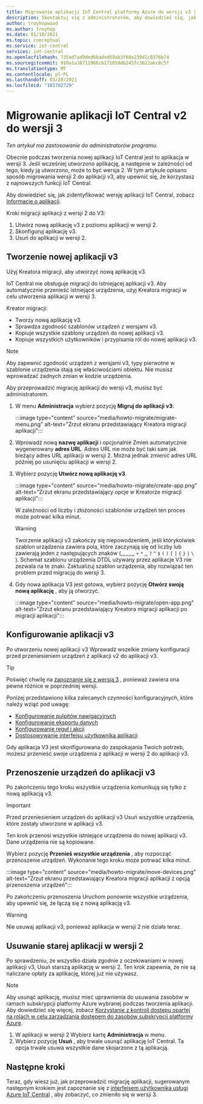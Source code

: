 ```yaml
---
title: Migrowanie aplikacji IoT Central platformy Azure do wersji v3 | Microsoft Docs
description: Skontaktuj się z administratorem, aby dowiedzieć się, jak przeprowadzić migrację aplikacji platformy IoT Central Azure w wersji 2 na v3
author: troyhopwood
ms.author: troyhop
ms.date: 01/18/2021
ms.topic: conceptual
ms.service: iot-central
services: iot-central
ms.openlocfilehash: 735ad7ad9ded6baded59ab3f08e239d1c8376b74
ms.sourcegitcommit: 910a1a38711966cb171050db245fc3b22abc8c5f
ms.translationtype: MT
ms.contentlocale: pl-PL
ms.lasthandoff: 03/20/2021
ms.locfileid: "101702729"
---
```

# <a name="migrate-your-v2-iot-central-application-to-v3"></a>Migrowanie aplikacji IoT Central v2 do wersji 3

*Ten artykuł ma zastosowanie do administratorów programu.*

Obecnie podczas tworzenia nowej aplikacji IoT Central jest to aplikacja w wersji 3. Jeśli wcześniej utworzono aplikację, a następnie w zależności od tego, kiedy ją utworzono, może to być wersja 2. W tym artykule opisano sposób migrowania wersji 2 do aplikacji v3, aby upewnić się, że korzystasz z najnowszych funkcji IoT Central.

Aby dowiedzieć się, jak zidentyfikować wersję aplikacji IoT Central, zobacz [Informacje o aplikacji](howto-get-app-info.md).

Kroki migracji aplikacji z wersji 2 do V3:

1. Utwórz nową aplikację v3 z poziomu aplikacji w wersji 2.
1. Skonfiguruj aplikację v3.
1. Usuń do aplikacji w wersji 2.

## <a name="create-a-new-v3-application"></a>Tworzenie nowej aplikacji v3

Użyj Kreatora migracji, aby utworzyć nową aplikację v3.

IoT Central nie obsługuje migracji do istniejącej aplikacji v3. Aby automatycznie przenieść istniejące urządzenia, użyj Kreatora migracji w celu utworzenia aplikacji w wersji 3.

Kreator migracji:

- Tworzy nową aplikację v3.
- Sprawdza zgodność szablonów urządzeń z wersjami v3.
- Kopiuje wszystkie szablony urządzeń do nowej aplikacji v3.
- Kopiuje wszystkich użytkowników i przypisania ról do nowej aplikacji v3.

> [!NOTE]
> Aby zapewnić zgodność urządzeń z wersjami v3, typy pierwotne w szablonie urządzenia stają się właściwościami obiektu. Nie musisz wprowadzać żadnych zmian w kodzie urządzenia.

Aby przeprowadzić migrację aplikacji do wersji v3, musisz być administratorem.

1. W menu **Administracja** wybierz pozycję **Migruj do aplikacji v3**:

    :::image type="content" source="media/howto-migrate/migrate-menu.png" alt-text="Zrzut ekranu przedstawiający Kreatora migracji aplikacji":::

1. Wprowadź nową **nazwę aplikacji** i opcjonalnie Zmień automatycznie wygenerowany  **adres URL**. Adres URL nie może być taki sam jak bieżący adres URL aplikacji w wersji 2. Można jednak zmienić adres URL później po usunięciu aplikacji w wersji 2.

1. Wybierz pozycję **Utwórz nową aplikację v3**.

    :::image type="content" source="media/howto-migrate/create-app.png" alt-text="Zrzut ekranu przedstawiający opcje w Kreatorze migracji aplikacji":::

    W zależności od liczby i złożoności szablonów urządzeń ten proces może potrwać kilka minut.

    > [!Warning]
    > Tworzenie aplikacji v3 zakończy się niepowodzeniem, jeśli którykolwiek szablon urządzenia zawiera pola, które zaczynają się od liczby lub zawierają jeden z następujących znaków (,,,,,,,,, `+` `*` ,, `?` `^` `$` `(` `)` `[` `]` `{` `}` `|` `\` ). Schemat szablonu urządzenia DTDL używany przez aplikacje V3 nie zezwala na te znaki. Zaktualizuj szablon urządzenia, aby rozwiązać ten problem przed migracją do wersji 3.

1. Gdy nowa aplikacja V3 jest gotowa, wybierz pozycję **Otwórz swoją nową aplikację** , aby ją otworzyć.

    :::image type="content" source="media/howto-migrate/open-app.png" alt-text="Zrzut ekranu przedstawiający Kreatora migracji aplikacji po migracji aplikacji":::

## <a name="configure-the-v3-application"></a>Konfigurowanie aplikacji v3

Po utworzeniu nowej aplikacji v3 Wprowadź wszelkie zmiany konfiguracji przed przeniesieniem urządzeń z aplikacji v2 do aplikacji v3.

> [!TIP]
> Poświęć chwilę na [zapoznanie się z wersją 3](overview-iot-central-tour.md#navigate-your-application) , ponieważ zawiera ona pewne różnice w poprzedniej wersji.

Poniżej przedstawiono kilka zalecanych czynności konfiguracyjnych, które należy wziąć pod uwagę:

- [Konfigurowanie pulpitów nawigacyjnych](howto-add-tiles-to-your-dashboard.md)
- [Konfigurowanie eksportu danych](howto-export-data.md)
- [Konfigurowanie reguł i akcji](quick-configure-rules.md)
- [Dostosowywanie interfejsu użytkownika aplikacji](howto-customize-ui.md)

Gdy aplikacja V3 jest skonfigurowana do zaspokajania Twoich potrzeb, możesz przenieść swoje urządzenia z aplikacji w wersji 2 do aplikacji v3.

## <a name="move-your-devices-to-the-v3-application"></a>Przenoszenie urządzeń do aplikacji v3

Po zakończeniu tego kroku wszystkie urządzenia komunikują się tylko z nową aplikacją v3.

> [!IMPORTANT]
> Przed przeniesieniem urządzeń do aplikacji v3 Usuń wszystkie urządzenia, które zostały utworzone w aplikacji v3.

Ten krok przenosi wszystkie istniejące urządzenia do nowej aplikacji v3. Dane urządzenia nie są kopiowane.

Wybierz pozycję **Przenieś wszystkie urządzenia** , aby rozpocząć przenoszenie urządzeń. Wykonanie tego kroku może potrwać kilka minut.

:::image type="content" source="media/howto-migrate/move-devices.png" alt-text="Zrzut ekranu przedstawiający Kreatora migracji aplikacji z opcją przenoszenia urządzeń":::

Po zakończeniu przenoszenia Uruchom ponownie wszystkie urządzenia, aby upewnić się, że łączą się z nową aplikacją v3.

> [!WARNING]
> Nie usuwaj aplikacji v3, ponieważ aplikacja w wersji 2 nie działa teraz.

## <a name="delete-your-old-v2-application"></a>Usuwanie starej aplikacji w wersji 2

Po sprawdzeniu, że wszystko działa zgodnie z oczekiwaniami w nowej aplikacji v3, Usuń starszą aplikację w wersji 2. Ten krok zapewnia, że nie są naliczane opłaty za aplikację, której już nie używasz.

> [!Note]
> Aby usunąć aplikację, musisz mieć uprawnienia do usuwania zasobów w ramach subskrypcji platformy Azure wybranej podczas tworzenia aplikacji. Aby dowiedzieć się więcej, zobacz [Korzystanie z kontroli dostępu opartej na rolach w celu zarządzania dostępem do zasobów subskrypcji platformy Azure](../../role-based-access-control/role-assignments-portal.md).

1. W aplikacji w wersji 2 Wybierz kartę **Administracja** w menu.
2. Wybierz pozycję **Usuń** , aby trwale usunąć aplikację IoT Central. Ta opcja trwale usuwa wszystkie dane skojarzone z tą aplikacją.

## <a name="next-steps"></a>Następne kroki

Teraz, gdy wiesz już, jak przeprowadzić migrację aplikacji, sugerowanym następnym krokiem jest zapoznanie się z [interfejsem użytkownika usługi Azure IoT Central](overview-iot-central-tour.md) , aby zobaczyć, co zmieniło się w wersji 3.